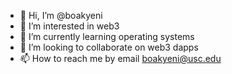 - 👋 Hi, I’m @boakyeni
- 👀 I’m interested in web3 
- 🌱 I’m currently learning operating systems
- 💞️ I’m looking to collaborate on web3 dapps
- 📫 How to reach me by email boakyeni@usc.edu

<!---
boakyeni/boakyeni is a ✨ special ✨ repository because its `README.md` (this file) appears on your GitHub profile.
You can click the Preview link to take a look at your changes.
--->
